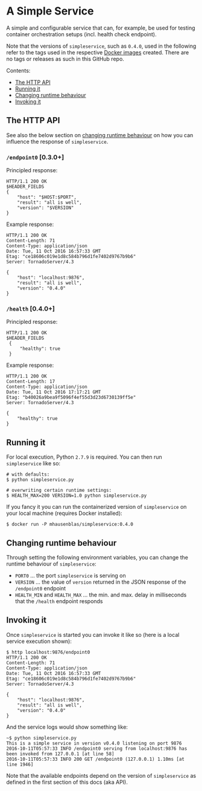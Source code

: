 # A Simple Service

A simple and configurable service that can, for example, be used for testing container orchestration setups (incl. health check endpoint).

Note that the versions of `simpleservice`, such as `0.4.0`, used in the following refer to the tags used in the respective [Docker images](https://hub.docker.com/r/mhausenblas/simpleservice/tags/) created. There are no tags or releases as such in this GitHub repo. 

Contents:

- [The HTTP API](#the-http-api)
- [Running it](#running-it)
- [Changing runtime behaviour](#changing-runtime-behaviour)
- [Invoking it](#invoking-it)

## The HTTP API

See also the below section on [changing runtime behaviour](#changing-runtime-behaviour) on how you can influence the response of `simpleservice`.

### `/endpoint0` [0.3.0+]

Principled response:

    HTTP/1.1 200 OK
    $HEADER_FIELDS
    {
        "host": "$HOST:$PORT",
        "result": "all is well",
        "version": "$VERSION"
    }

Example response:

    HTTP/1.1 200 OK
    Content-Length: 71
    Content-Type: application/json
    Date: Tue, 11 Oct 2016 16:57:33 GMT
    Etag: "ce18606c019e1d8c584b796d1fe7402d9767b9b6"
    Server: TornadoServer/4.3

    {
        "host": "localhost:9876",
        "result": "all is well",
        "version": "0.4.0"
    }

### `/health` [0.4.0+]

Principled response:

    HTTP/1.1 200 OK
    $HEADER_FIELDS
     {
         "healthy": true
     }

Example response:

    HTTP/1.1 200 OK
    Content-Length: 17
    Content-Type: application/json
    Date: Tue, 11 Oct 2016 17:17:21 GMT
    Etag: "b40026a9bea9f5096f4ef55d3d23d6730139ff5e"
    Server: TornadoServer/4.3
    
    {
        "healthy": true
    }

## Running it

For local execution, Python `2.7.9` is required. You can then run `simpleservice` like so:

    # with defaults:
    $ python simpleservice.py
    
    # overwriting certain runtime settings:
    $ HEALTH_MAX=200 VERSION=1.0 python simpleservice.py
    
If you fancy it you can run the containerized version of `simpleservice` on your local machine (requires Docker installed):

    $ docker run -P mhausenblas/simpleservice:0.4.0

## Changing runtime behaviour

Through setting the following environment variables, you can change the runtime behaviour of `simpleservice`:

- `PORT0` ... the port `simpleservice` is serving on
- `VERSION` ... the value of `version` returned in the JSON response of the `/endpoint0` endpoint
- `HEALTH_MIN` and `HEALTH_MAX` ... the min. and max. delay in milliseconds that the `/health` endpoint responds

## Invoking it

Once `simpleservice` is started you can invoke it like so (here is a local service execution shown):

    $ http localhost:9876/endpoint0
    HTTP/1.1 200 OK
    Content-Length: 71
    Content-Type: application/json
    Date: Tue, 11 Oct 2016 16:57:33 GMT
    Etag: "ce18606c019e1d8c584b796d1fe7402d9767b9b6"
    Server: TornadoServer/4.3

    {
        "host": "localhost:9876",
        "result": "all is well",
        "version": "0.4.0"
    }

And the service logs would show something like:

    ~$ python simpleservice.py
    This is a simple service in version v0.4.0 listening on port 9876
    2016-10-11T05:57:33 INFO /endpoint0 serving from localhost:9876 has been invoked from 127.0.0.1 [at line 58]
    2016-10-11T05:57:33 INFO 200 GET /endpoint0 (127.0.0.1) 1.10ms [at line 1946]

Note that the available endpoints depend on the version of `simpleservice` as defined in the first section of this docs (aka API).
